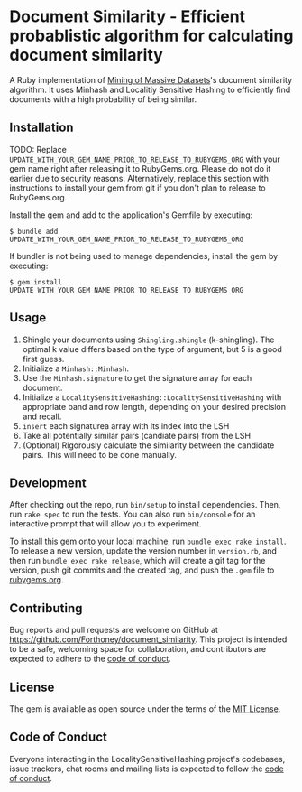 # Document Similarity - Efficient probablistic algorithm for calculating document similarity

A Ruby implementation of [Mining of Massive Datasets](http://www.mmds.org/)'s document similarity algorithm. It uses Minhash and Localitiy Sensitive Hashing to efficiently find documents with a high probability of being similar.

## Installation

TODO: Replace `UPDATE_WITH_YOUR_GEM_NAME_PRIOR_TO_RELEASE_TO_RUBYGEMS_ORG` with your gem name right after releasing it to RubyGems.org. Please do not do it earlier due to security reasons. Alternatively, replace this section with instructions to install your gem from git if you don't plan to release to RubyGems.org.

Install the gem and add to the application's Gemfile by executing:

    $ bundle add UPDATE_WITH_YOUR_GEM_NAME_PRIOR_TO_RELEASE_TO_RUBYGEMS_ORG

If bundler is not being used to manage dependencies, install the gem by executing:

    $ gem install UPDATE_WITH_YOUR_GEM_NAME_PRIOR_TO_RELEASE_TO_RUBYGEMS_ORG

## Usage

1. Shingle your documents using `Shingling.shingle` (k-shingling). The optimal k value differs based on the type of argument, but 5 is a good first guess.
2. Initialize a `Minhash::Minhash`.
3. Use the `Minhash.signature` to get the signature array for each document.
4. Initialize a `LocalitySensitiveHashing::LocalitySensitiveHashing` with appropriate band and row length, depending on your desired precision and recall.
5. `insert` each signaturea array with its index into the LSH
6. Take all potentially similar pairs (candiate pairs) from the LSH
7. (Optional) Rigorously calculate the similarity between the candidate pairs. This will need to be done manually.

## Development

After checking out the repo, run `bin/setup` to install dependencies. Then, run `rake spec` to run the tests. You can also run `bin/console` for an interactive prompt that will allow you to experiment.

To install this gem onto your local machine, run `bundle exec rake install`. To release a new version, update the version number in `version.rb`, and then run `bundle exec rake release`, which will create a git tag for the version, push git commits and the created tag, and push the `.gem` file to [rubygems.org](https://rubygems.org).

## Contributing

Bug reports and pull requests are welcome on GitHub at https://github.com/Forthoney/document_similarity. This project is intended to be a safe, welcoming space for collaboration, and contributors are expected to adhere to the [code of conduct](https://github.com/Forthoney/document_similarity/blob/main/CODE_OF_CONDUCT.md).

## License

The gem is available as open source under the terms of the [MIT License](https://opensource.org/licenses/MIT).

## Code of Conduct

Everyone interacting in the LocalitySensitiveHashing project's codebases, issue trackers, chat rooms and mailing lists is expected to follow the [code of conduct](https://github.com/Forthoney/document_similarity/blob/main/CODE_OF_CONDUCT.md).
